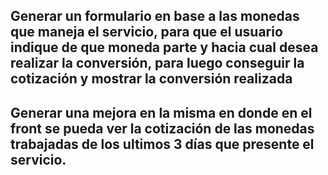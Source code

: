 ## Generar un formulario en base a las monedas que maneja el servicio, para que el usuario indique de que moneda parte y hacia cual desea realizar la conversión, para luego conseguir la cotización y mostrar la conversión realizada
## Generar una mejora en la misma en donde en el front se pueda ver la cotización de las monedas trabajadas de los ultimos 3 días que presente el servicio.
